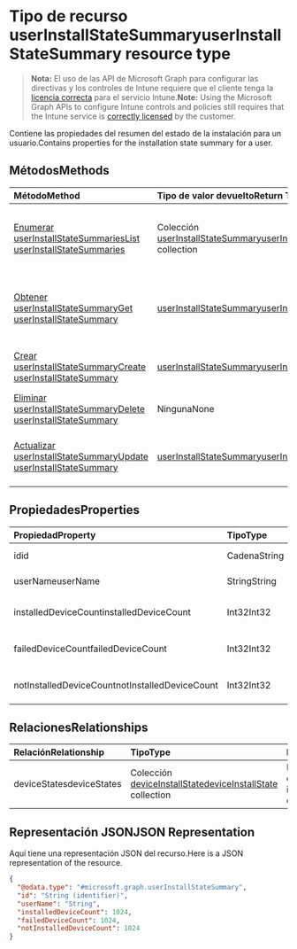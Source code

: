 # <a name="userinstallstatesummary-resource-type"></a><span data-ttu-id="a7c89-101">Tipo de recurso userInstallStateSummary</span><span class="sxs-lookup"><span data-stu-id="a7c89-101">userInstallStateSummary resource type</span></span>

> <span data-ttu-id="a7c89-102">**Nota:** El uso de las API de Microsoft Graph para configurar las directivas y los controles de Intune requiere que el cliente tenga la [licencia correcta](https://go.microsoft.com/fwlink/?linkid=839381) para el servicio Intune.</span><span class="sxs-lookup"><span data-stu-id="a7c89-102">**Note:** Using the Microsoft Graph APIs to configure Intune controls and policies still requires that the Intune service is [correctly licensed](https://go.microsoft.com/fwlink/?linkid=839381) by the customer.</span></span>

<span data-ttu-id="a7c89-103">Contiene las propiedades del resumen del estado de la instalación para un usuario.</span><span class="sxs-lookup"><span data-stu-id="a7c89-103">Contains properties for the installation state summary for a user.</span></span>
## <a name="methods"></a><span data-ttu-id="a7c89-104">Métodos</span><span class="sxs-lookup"><span data-stu-id="a7c89-104">Methods</span></span>
|<span data-ttu-id="a7c89-105">Método</span><span class="sxs-lookup"><span data-stu-id="a7c89-105">Method</span></span>|<span data-ttu-id="a7c89-106">Tipo de valor devuelto</span><span class="sxs-lookup"><span data-stu-id="a7c89-106">Return Type</span></span>|<span data-ttu-id="a7c89-107">Descripción</span><span class="sxs-lookup"><span data-stu-id="a7c89-107">Description</span></span>|
|:---|:---|:---|
|[<span data-ttu-id="a7c89-108">Enumerar userInstallStateSummaries</span><span class="sxs-lookup"><span data-stu-id="a7c89-108">List userInstallStateSummaries</span></span>](../api/intune_books_userinstallstatesummary_list.md)|<span data-ttu-id="a7c89-109">Colección [userInstallStateSummary](../resources/intune_books_userinstallstatesummary.md)</span><span class="sxs-lookup"><span data-stu-id="a7c89-109">[userInstallStateSummary](../resources/intune_books_userinstallstatesummary.md) collection</span></span>|<span data-ttu-id="a7c89-110">Enumere las propiedades y las relaciones de los objetos [userInstallStateSummary](../resources/intune_books_userinstallstatesummary.md).</span><span class="sxs-lookup"><span data-stu-id="a7c89-110">List properties and relationships of the [userInstallStateSummary](../resources/intune_books_userinstallstatesummary.md) objects.</span></span>|
|[<span data-ttu-id="a7c89-111">Obtener userInstallStateSummary</span><span class="sxs-lookup"><span data-stu-id="a7c89-111">Get userInstallStateSummary</span></span>](../api/intune_books_userinstallstatesummary_get.md)|[<span data-ttu-id="a7c89-112">userInstallStateSummary</span><span class="sxs-lookup"><span data-stu-id="a7c89-112">userInstallStateSummary</span></span>](../resources/intune_books_userinstallstatesummary.md)|<span data-ttu-id="a7c89-113">Lea las propiedades y las relaciones del objeto [userInstallStateSummary](../resources/intune_books_userinstallstatesummary.md).</span><span class="sxs-lookup"><span data-stu-id="a7c89-113">Read properties and relationships of the [userInstallStateSummary](../resources/intune_books_userinstallstatesummary.md) object.</span></span>|
|[<span data-ttu-id="a7c89-114">Crear userInstallStateSummary</span><span class="sxs-lookup"><span data-stu-id="a7c89-114">Create userInstallStateSummary</span></span>](../api/intune_books_userinstallstatesummary_create.md)|[<span data-ttu-id="a7c89-115">userInstallStateSummary</span><span class="sxs-lookup"><span data-stu-id="a7c89-115">userInstallStateSummary</span></span>](../resources/intune_books_userinstallstatesummary.md)|<span data-ttu-id="a7c89-116">Cree un objeto [userInstallStateSummary](../resources/intune_books_userinstallstatesummary.md).</span><span class="sxs-lookup"><span data-stu-id="a7c89-116">Create a new [userInstallStateSummary](../resources/intune_books_userinstallstatesummary.md) object.</span></span>|
|[<span data-ttu-id="a7c89-117">Eliminar userInstallStateSummary</span><span class="sxs-lookup"><span data-stu-id="a7c89-117">Delete userInstallStateSummary</span></span>](../api/intune_books_userinstallstatesummary_delete.md)|<span data-ttu-id="a7c89-118">Ninguna</span><span class="sxs-lookup"><span data-stu-id="a7c89-118">None</span></span>|<span data-ttu-id="a7c89-119">Elimina un [userInstallStateSummary](../resources/intune_books_userinstallstatesummary.md)</span><span class="sxs-lookup"><span data-stu-id="a7c89-119">Deletes a [userInstallStateSummary](../resources/intune_books_userinstallstatesummary.md).</span></span>|
|[<span data-ttu-id="a7c89-120">Actualizar userInstallStateSummary</span><span class="sxs-lookup"><span data-stu-id="a7c89-120">Update userInstallStateSummary</span></span>](../api/intune_books_userinstallstatesummary_update.md)|[<span data-ttu-id="a7c89-121">userInstallStateSummary</span><span class="sxs-lookup"><span data-stu-id="a7c89-121">userInstallStateSummary</span></span>](../resources/intune_books_userinstallstatesummary.md)|<span data-ttu-id="a7c89-122">Actualice las propiedades de un objeto [userInstallStateSummary](../resources/intune_books_userinstallstatesummary.md).</span><span class="sxs-lookup"><span data-stu-id="a7c89-122">Update the properties of a [userInstallStateSummary](../resources/intune_books_userinstallstatesummary.md) object.</span></span>|

## <a name="properties"></a><span data-ttu-id="a7c89-123">Propiedades</span><span class="sxs-lookup"><span data-stu-id="a7c89-123">Properties</span></span>
|<span data-ttu-id="a7c89-124">Propiedad</span><span class="sxs-lookup"><span data-stu-id="a7c89-124">Property</span></span>|<span data-ttu-id="a7c89-125">Tipo</span><span class="sxs-lookup"><span data-stu-id="a7c89-125">Type</span></span>|<span data-ttu-id="a7c89-126">Descripción</span><span class="sxs-lookup"><span data-stu-id="a7c89-126">Description</span></span>|
|:---|:---|:---|
|<span data-ttu-id="a7c89-127">id</span><span class="sxs-lookup"><span data-stu-id="a7c89-127">id</span></span>|<span data-ttu-id="a7c89-128">Cadena</span><span class="sxs-lookup"><span data-stu-id="a7c89-128">String</span></span>|<span data-ttu-id="a7c89-129">Clave de la entidad.</span><span class="sxs-lookup"><span data-stu-id="a7c89-129">Key of the entity.</span></span>|
|<span data-ttu-id="a7c89-130">userName</span><span class="sxs-lookup"><span data-stu-id="a7c89-130">userName</span></span>|<span data-ttu-id="a7c89-131">String</span><span class="sxs-lookup"><span data-stu-id="a7c89-131">String</span></span>|<span data-ttu-id="a7c89-132">Nombre de usuario.</span><span class="sxs-lookup"><span data-stu-id="a7c89-132">User name.</span></span>|
|<span data-ttu-id="a7c89-133">installedDeviceCount</span><span class="sxs-lookup"><span data-stu-id="a7c89-133">installedDeviceCount</span></span>|<span data-ttu-id="a7c89-134">Int32</span><span class="sxs-lookup"><span data-stu-id="a7c89-134">Int32</span></span>|<span data-ttu-id="a7c89-135">Número de dispositivos instalados.</span><span class="sxs-lookup"><span data-stu-id="a7c89-135">Installed Device Count.</span></span>|
|<span data-ttu-id="a7c89-136">failedDeviceCount</span><span class="sxs-lookup"><span data-stu-id="a7c89-136">failedDeviceCount</span></span>|<span data-ttu-id="a7c89-137">Int32</span><span class="sxs-lookup"><span data-stu-id="a7c89-137">Int32</span></span>|<span data-ttu-id="a7c89-138">Número de dispositivos erróneos.</span><span class="sxs-lookup"><span data-stu-id="a7c89-138">Failed Device Count.</span></span>|
|<span data-ttu-id="a7c89-139">notInstalledDeviceCount</span><span class="sxs-lookup"><span data-stu-id="a7c89-139">notInstalledDeviceCount</span></span>|<span data-ttu-id="a7c89-140">Int32</span><span class="sxs-lookup"><span data-stu-id="a7c89-140">Int32</span></span>|<span data-ttu-id="a7c89-141">Número de dispositivos no instalados.</span><span class="sxs-lookup"><span data-stu-id="a7c89-141">Not installed device count.</span></span>|

## <a name="relationships"></a><span data-ttu-id="a7c89-142">Relaciones</span><span class="sxs-lookup"><span data-stu-id="a7c89-142">Relationships</span></span>
|<span data-ttu-id="a7c89-143">Relación</span><span class="sxs-lookup"><span data-stu-id="a7c89-143">Relationship</span></span>|<span data-ttu-id="a7c89-144">Tipo</span><span class="sxs-lookup"><span data-stu-id="a7c89-144">Type</span></span>|<span data-ttu-id="a7c89-145">Descripción</span><span class="sxs-lookup"><span data-stu-id="a7c89-145">Description</span></span>|
|:---|:---|:---|
|<span data-ttu-id="a7c89-146">deviceStates</span><span class="sxs-lookup"><span data-stu-id="a7c89-146">deviceStates</span></span>|<span data-ttu-id="a7c89-147">Colección [deviceInstallState](../resources/intune_books_deviceinstallstate.md)</span><span class="sxs-lookup"><span data-stu-id="a7c89-147">[deviceInstallState](../resources/intune_books_deviceinstallstate.md) collection</span></span>|<span data-ttu-id="a7c89-148">El estado de instalación del libro electrónico.</span><span class="sxs-lookup"><span data-stu-id="a7c89-148">The install state of the eBook.</span></span>|

## <a name="json-representation"></a><span data-ttu-id="a7c89-149">Representación JSON</span><span class="sxs-lookup"><span data-stu-id="a7c89-149">JSON Representation</span></span>
<span data-ttu-id="a7c89-150">Aquí tiene una representación JSON del recurso.</span><span class="sxs-lookup"><span data-stu-id="a7c89-150">Here is a JSON representation of the resource.</span></span>
<!--{
  "blockType": "resource",
  "baseType": "microsoft.graph.entity",
  "keyProperty": "id",
  "@odata.type": "microsoft.graph.userInstallStateSummary"
}-->
``` json
{
  "@odata.type": "#microsoft.graph.userInstallStateSummary",
  "id": "String (identifier)",
  "userName": "String",
  "installedDeviceCount": 1024,
  "failedDeviceCount": 1024,
  "notInstalledDeviceCount": 1024
}
```








